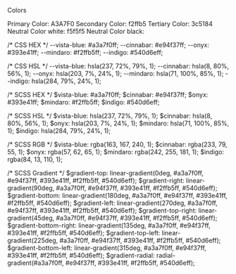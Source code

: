 Colors

Primary Color: A3A7F0
Secondary Color: f2ffb5
Tertiary Color: 3c5184
Neutral Color white: f5f5f5
Neutral Color black: 

/* CSS HEX */
--vista-blue: #a3a7f0ff;
--cinnabar: #e94f37ff;
--onyx: #393e41ff;
--mindaro: #f2ffb5ff;
--indigo: #540d6eff;

/* CSS HSL */
--vista-blue: hsla(237, 72%, 79%, 1);
--cinnabar: hsla(8, 80%, 56%, 1);
--onyx: hsla(203, 7%, 24%, 1);
--mindaro: hsla(71, 100%, 85%, 1);
--indigo: hsla(284, 79%, 24%, 1);

/* SCSS HEX */
$vista-blue: #a3a7f0ff;
$cinnabar: #e94f37ff;
$onyx: #393e41ff;
$mindaro: #f2ffb5ff;
$indigo: #540d6eff;

/* SCSS HSL */
$vista-blue: hsla(237, 72%, 79%, 1);
$cinnabar: hsla(8, 80%, 56%, 1);
$onyx: hsla(203, 7%, 24%, 1);
$mindaro: hsla(71, 100%, 85%, 1);
$indigo: hsla(284, 79%, 24%, 1);

/* SCSS RGB */
$vista-blue: rgba(163, 167, 240, 1);
$cinnabar: rgba(233, 79, 55, 1);
$onyx: rgba(57, 62, 65, 1);
$mindaro: rgba(242, 255, 181, 1);
$indigo: rgba(84, 13, 110, 1);

/* SCSS Gradient */
$gradient-top: linear-gradient(0deg, #a3a7f0ff, #e94f37ff, #393e41ff, #f2ffb5ff, #540d6eff);
$gradient-right: linear-gradient(90deg, #a3a7f0ff, #e94f37ff, #393e41ff, #f2ffb5ff, #540d6eff);
$gradient-bottom: linear-gradient(180deg, #a3a7f0ff, #e94f37ff, #393e41ff, #f2ffb5ff, #540d6eff);
$gradient-left: linear-gradient(270deg, #a3a7f0ff, #e94f37ff, #393e41ff, #f2ffb5ff, #540d6eff);
$gradient-top-right: linear-gradient(45deg, #a3a7f0ff, #e94f37ff, #393e41ff, #f2ffb5ff, #540d6eff);
$gradient-bottom-right: linear-gradient(135deg, #a3a7f0ff, #e94f37ff, #393e41ff, #f2ffb5ff, #540d6eff);
$gradient-top-left: linear-gradient(225deg, #a3a7f0ff, #e94f37ff, #393e41ff, #f2ffb5ff, #540d6eff);
$gradient-bottom-left: linear-gradient(315deg, #a3a7f0ff, #e94f37ff, #393e41ff, #f2ffb5ff, #540d6eff);
$gradient-radial: radial-gradient(#a3a7f0ff, #e94f37ff, #393e41ff, #f2ffb5ff, #540d6eff);